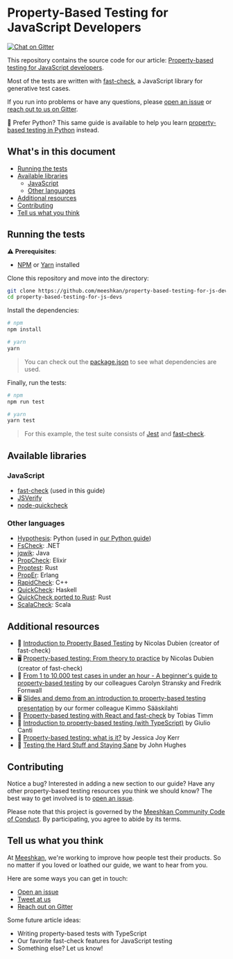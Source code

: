 # Property-Based Testing for JavaScript Developers

[![Chat on Gitter](https://badges.gitter.im/gitterHQ/gitter.png)](https://gitter.im/meeshkan/community)

This repository contains the source code for our article: [Property-based testing for JavaScript developers](https://meeshkan.com/blog/property-based-testing-javascript/).

Most of the tests are written with [fast-check](https://dubzzz.github.io/fast-check/), a JavaScript library for generative test cases.

If you run into problems or have any questions, please [open an issue](https://github.com/meeshkan/property-based-testing-for-js-devs/issues/new) or [reach out to us on Gitter](https://gitter.im/meeshkan/community).

🐍 Prefer Python? This same guide is available to help you learn [property-based testing in Python](https://meeshkan.com/blog/property-based-testing-python/) instead.

## What's in this document

- [Running the tests](#running-the-tests)
- [Available libraries](#available-libraries)
  - [JavaScript](#javascript)
  - [Other languages](#other-languages)
- [Additional resources](#additional-resources)
- [Contributing](#contributing)
- [Tell us what you think](#tell-us-what-you-think)

## Running the tests

⚠️ **Prerequisites**:

- [NPM](https://www.npmjs.com/get-npm) or [Yarn](https://yarnpkg.com/lang/en/docs/install/#mac-stable) installed

Clone this repository and move into the directory:

```bash
git clone https://github.com/meeshkan/property-based-testing-for-js-devs.git
cd property-based-testing-for-js-devs
```

Install the dependencies:

```bash
# npm
npm install

# yarn
yarn
```

> You can check out the [package.json](./package.json) to see what dependencies are used.

Finally, run the tests:

```bash
# npm
npm run test

# yarn
yarn test
```

> For this example, the test suite consists of [Jest](https://github.com/facebook/jest) and [fast-check](https://github.com/dubzzz/fast-check/).

## Available libraries

### JavaScript

- [fast-check](https://github.com/dubzzz/fast-check) (used in this guide)
- [JSVerify](https://github.com/jsverify/jsverify)
- [node-quickcheck](https://github.com/mcandre/node-quickcheck)

### Other languages

- [Hypothesis](https://hypothesis.readthedocs.io/en/latest/): Python (used in [our Python guide](https://dev.to/meeshkan/from-1-to-10-000-test-cases-in-under-an-hour-a-beginner-s-guide-to-property-based-testing-1jf8))
- [FsCheck](https://fscheck.github.io/FsCheck/): .NET
- [jqwik](https://jqwik.net/): Java
- [PropCheck](https://github.com/alfert/propcheck): Elixir
- [Proptest](https://github.com/AltSysrq/proptest): Rust
- [PropEr](https://proper-testing.github.io/): Erlang
- [RapidCheck](https://github.com/emil-e/rapidcheck): C++
- [QuickCheck](https://hackage.haskell.org/package/QuickCheck): Haskell
- [QuickCheck ported to Rust](https://docs.rs/quickcheck/0.9.2/quickcheck/): Rust
- [ScalaCheck](https://github.com/typelevel/scalacheck): Scala

## Additional resources

- 📖 [Introduction to Property Based Testing](https://medium.com/criteo-labs/introduction-to-property-based-testing-f5236229d237) by Nicolas Dubien (creator of fast-check)
- 🖥 [Property-based testing: From theory to practice](https://dubzzz.github.io/fast-check.github.com/talks/meetup-typescript-04092018/property-based-testing.html) by Nicolas Dubien (creator of fast-check)
- 📖 [From 1 to 10,000 test cases in under an hour - A beginner's guide to property-based testing](https://meeshkan.com/blog/property-based-testing-python/) by our colleagues Carolyn Stransky and Fredrik Fornwall
- 🖥 [Slides and demo from an introduction to property-based testing presentation](https://github.com/ksaaskil/introduction-to-property-based-testing) by our former colleague Kimmo Sääskilahti
- 📖 [Property-based testing with React and fast-check](https://dev.to/tobiastimm/property-based-testing-with-react-and-fast-check-3dce) by Tobias Timm
- 📖 [Introduction to property-based testing (with TypeScript)](https://dev.to/gcanti/introduction-to-property-based-testing-17nk) by Giulio Canti
- 📖 [Property-based testing: what is it?](https://blog.jessitron.com/2013/04/25/property-based-testing-what-is-it/) by Jessica Joy Kerr
- 🎥 [Testing the Hard Stuff and Staying Sane](https://www.youtube.com/watch?v=zi0rHwfiX1Q) by John Hughes

## Contributing

Notice a bug? Interested in adding a new section to our guide? Have any other property-based testing resources you think we should know? The best way to get involved is to [open an issue](https://github.com/meeshkan/property-based-testing-for-js-devs/issues).

Please note that this project is governed by the [Meeshkan Community Code of Conduct](https://github.com/meeshkan/code-of-conduct). By participating, you agree to abide by its terms.

## Tell us what you think

At [Meeshkan](https://meeshkan.com/), we're working to improve how people test their products. So no matter if you loved or loathed our guide, we want to hear from you.

Here are some ways you can get in touch:

- [Open an issue](https://github.com/meeshkan/property-based-testing-for-js-devs/issues)
- [Tweet at us](https://twitter.com/meeshkanml)
- [Reach out on Gitter](https://gitter.im/Meeshkan/community)

Some future article ideas:

- Writing property-based tests with TypeScript
- Our favorite fast-check features for JavaScript testing
- Something else? Let us know!
